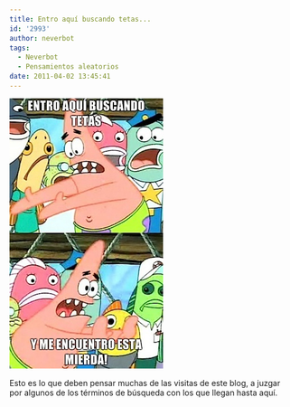 ```yaml
---
title: Entro aquí buscando tetas...
id: '2993'
author: neverbot
tags:
  - Neverbot
  - Pensamientos aleatorios
date: 2011-04-02 13:45:41
---
```


![imagen.jpeg](./entro-aqui-buscando-tetas/imagen.jpg)

Esto es lo que deben pensar muchas de las visitas de este blog, a juzgar por algunos de los términos de búsqueda con los que llegan hasta aquí.